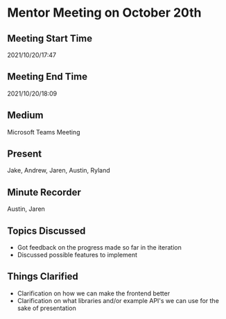 # Mentor Meeting on October 20th
## Meeting Start Time
2021/10/20/17:47

## Meeting End Time
2021/10/20/18:09

## Medium
Microsoft Teams Meeting

## Present
Jake, Andrew, Jaren, Austin, Ryland

## Minute Recorder
Austin, Jaren

## Topics Discussed
<ul>
    <li>Got feedback on the progress made so far in the iteration
    <li>Discussed possible features to implement
</ul>

## Things Clarified
<ul>
    <li>Clarification on how we can make the frontend better
    <li>Clarification on what libraries and/or example API's we can use for the sake of presentation
</ul>